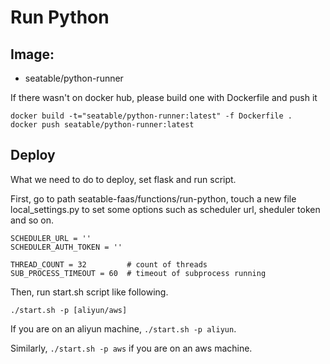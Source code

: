 # Run Python


## Image:

- seatable/python-runner

If there wasn't on docker hub, please build one with Dockerfile and push it

```
docker build -t="seatable/python-runner:latest" -f Dockerfile .
docker push seatable/python-runner:latest
```

## Deploy

What we need to do to deploy, set flask and run script.

First, go to path seatable-faas/functions/run-python, touch a new file local_settings.py to set some options such as scheduler url, sheduler token and so on.

```
SCHEDULER_URL = ''
SCHEDULER_AUTH_TOKEN = ''

THREAD_COUNT = 32         # count of threads
SUB_PROCESS_TIMEOUT = 60  # timeout of subprocess running
```

Then, run start.sh script like following.

```
./start.sh -p [aliyun/aws]
```

If you are on an aliyun machine, `./start.sh -p aliyun`.

Similarly, `./start.sh -p aws` if you are on an aws machine.
